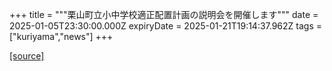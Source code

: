 +++
title = """栗山町立小中学校適正配置計画の説明会を開催します"""
date = 2025-01-05T23:30:00.000Z
expiryDate = 2025-01-21T19:14:37.962Z
tags = ["kuriyama","news"]
+++


[[source]](https://www.town.kuriyama.hokkaido.jp/site/mirai/29768.html)
